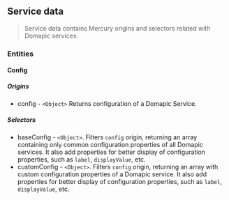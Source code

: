 ## Service data

> Service data contains Mercury origins and selectors related with Domapic services:

### Entities

#### Config

##### Origins

* config - `<Object>` Returns configuration of a Domapic Service.

##### Selectors

* baseConfig - `<Object>`. Filters `config` origin, returning an array containing only common configuration properties of all Domapic services. It also add properties for better display of configuration properties, such as `label`, `displayValue`, etc.
* customConfig - `<Object>`. Filters `config` origin, returning an array with custom configuration properties of a Domapic service. It also add properties for better display of configuration properties, such as `label`, `displayValue`, etc.
